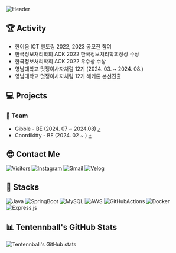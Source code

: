 ![Header](https://capsule-render.vercel.app/api?type=soft&color=auto&height=150&section=header&text=Welcome%20to%20my%20GitHub%20Profile&fontSize=40&animation=twinkling)

## 🏆 Activity
- 한이음 ICT 멘토링 2022, 2023 공모전 참여
- 한국정보처리학회 ACK 2022 한국정보처리학회장상 수상
- 한국정보처리학회 ACK 2022 우수상 수상
- 영남대학교 멋쟁이사자처럼 12기 (2024. 03. ~ 2024. 08.)
- 영남대학교 멋쟁이사자처럼 12기 해커톤 본선진출

## 💻 Projects

### 👥 Team
- Gibble - BE (2024. 07 ~ 2024.08) [⤴](https://github.com/Likelion-YeungNam-Univ/12th-gibble-was)
- Coordikitty - BE (2024. 02 ~ ) [⤴](https://github.com/Coordikitty/coordikitty-BE)
## 😎 Contact Me
[![Visitors](https://hits.seeyoufarm.com/api/count/incr/badge.svg?url=https%3A%2F%2Fgithub.com%2FTentennball%2Fhit-counter&count_bg=%2379C83D&title_bg=%23555555&icon=&icon_color=%23E7E7E7&title=hits&edge_flat=false)](https://hits.seeyoufarm.com)
[![Instagram](https://img.shields.io/badge/Instagram-E4405F?style=flat-square&logo=instagram&logoColor=white)](https://instagram.com/hoo_nisxd)
[![Gmail](https://img.shields.io/badge/Gmail-D14836?style=flat-square&logo=gmail&logoColor=white)](mailto:tenteniball@gmail.com)
[![Velog](https://img.shields.io/badge/Velog-20C997?style=flat-square&logo=velog&logoColor=white)](https://velog.io/@lth8905)

## 📌 Stacks
![Java](https://img.shields.io/badge/Java-007396?style=flat-square&logo=java&logoColor=white)
![SpringBoot](https://img.shields.io/badge/SpringBoot-6DB33F?style=flat-square&logo=springboot&logoColor=white)
![MySQL](https://img.shields.io/badge/MySQL-4479A1?style=flat-square&logo=mysql&logoColor=white)
![AWS](https://img.shields.io/badge/AWS-232F3E?style=flat-square&logo=amazonaws&logoColor=white)
![GitHubActions](https://img.shields.io/badge/GitHubActions-2088FF?style=flat-square&logo=githubactions&logoColor=white)
![Docker](https://img.shields.io/badge/Docker-2496ED?style=flat-square&logo=docker&logoColor=white)
![Express.js](https://img.shields.io/badge/Express.js-000000?style=flat-square&logo=express&logoColor=white)

## 📊 Tentennball's GitHub Stats
![Tentennball's GitHub stats](https://github-readme-stats.vercel.app/api?username=Tentennball&show_icons=true&theme=radical)
